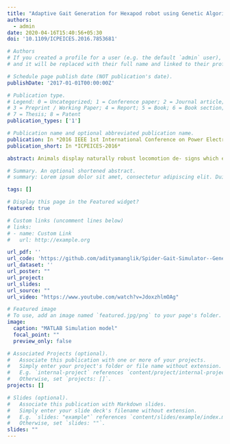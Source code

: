 ```yaml
---
title: "Adaptive Gait Generation for Hexapod robot using Genetic Algorithm"
authors: 
  - admin
date: 2020-04-16T15:40:56+05:30
doi: '10.1109/ICPEICES.2016.7853681'

# Authors
# If you created a profile for a user (e.g. the default `admin` user), write the username (folder name) here
# and it will be replaced with their full name and linked to their profile.

# Schedule page publish date (NOT publication's date).
publishDate: '2017-01-01T00:00:00Z'

# Publication type.
# Legend: 0 = Uncategorized; 1 = Conference paper; 2 = Journal article;
# 3 = Preprint / Working Paper; 4 = Report; 5 = Book; 6 = Book section;
# 7 = Thesis; 8 = Patent
publication_types: ['1']

# Publication name and optional abbreviated publication name.
publication: In *2016 IEEE 1st International Conference on Power Electronics, Intelligent Control and Energy Systems (ICPEICES)*
publication_short: In *ICPEICES-2016*

abstract: Animals display naturally robust locomotion de- signs which enable them to move on rugged terrains and even  adapt to injuries. Most of the robots do not possess such robustness and are rendered useless if they get structurally damaged. In this paper, it is shown that such adapting ability can be introduced in robot’s locomotion, if damaged, by evolving optimal gaits through genetic algorithm (GA). A hexapod robot simulation was used to test the gaits generated by GA. Simulation results have proven that the evolved gait enables a hexapod to move effectively with one leg damaged. This technique will increase the reliability and effectiveness of autonomous robots in areas hostile to humans.

# Summary. An optional shortened abstract.
# summary: Lorem ipsum dolor sit amet, consectetur adipiscing elit. Duis posuere tellus ac convallis placerat. Proin tincidunt magna sed ex sollicitudin condimentum.

tags: []

# Display this page in the Featured widget?
featured: true

# Custom links (uncomment lines below)
# links:
# - name: Custom Link
#   url: http://example.org

url_pdf: ''
url_code: 'https://github.com/adityamanglik/Spider-Gait-Simulator--Genetic-Algorithm'
url_dataset: ''
url_poster: ""
url_project:
url_slides:
url_source: ""
url_video: "https://www.youtube.com/watch?v=JdoxzhlmOAg"

# Featured image
# To use, add an image named `featured.jpg/png` to your page's folder.
image:
  caption: "MATLAB Simulation model"
  focal_point: ""
  preview_only: false

# Associated Projects (optional).
#   Associate this publication with one or more of your projects.
#   Simply enter your project's folder or file name without extension.
#   E.g. `internal-project` references `content/project/internal-project/index.md`.
#   Otherwise, set `projects: []`.
projects: []

# Slides (optional).
#   Associate this publication with Markdown slides.
#   Simply enter your slide deck's filename without extension.
#   E.g. `slides: "example"` references `content/slides/example/index.md`.
#   Otherwise, set `slides: ""`.
slides: ""
---
```

<!-- 
{{% callout note %}}
Click the _Cite_ button above to demo the feature to enable visitors to import publication metadata into their reference management software.
{{% /callout %}}

{{% callout note %}}
Create your slides in Markdown - click the _Slides_ button to check out the example.
{{% /callout %}}

Supplementary notes can be added here, including [code, math, and images](https://wowchemy.com/docs/writing-markdown-latex/). -->
